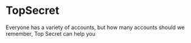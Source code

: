 # TopSecret
Everyone has a variety of accounts, but how many accounts should we remember, Top Secret can help you
